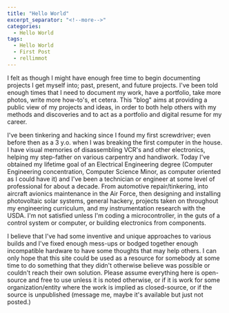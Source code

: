 ```yaml
---
title: "Hello World"
excerpt_separator: "<!--more-->"
categories:
  - Hello World
tags:
  - Hello World
  - First Post
  - rellimmot
---
```

I felt as though I might have enough free time to begin documenting projects I get myself into; past, present, and future projects. I've been told enough times that I need to document my work, have a portfolio, take more photos, write more how-to's, et cetera. This "blog" aims at providing a public view of my projects and ideas, in order to both help others with my methods and discoveries and to act as a portfolio and digital resume for my career.

<!--more-->

I've been tinkering and hacking since I found my first screwdriver; even before then as a 3 y.o. when I was breaking the first computer in the house. I have visual memories of disassembling VCR's and other electronics, helping my step-father on various carpentry and handiwork. Today I've obtained my lifetime goal of an Electrical Engineering degree (Computer Engineering concentration, Computer Science Minor, as computer oriented as I could have it) and I've been a technician or engineer at some level of professional for about a decade. From automotive repair/tinkering, into aircraft avionics maintenance in the Air Force, then designing and installing photovoltaic solar systems, general hackery, projects taken on throughout my engineering curriculum, and my instrumentation research with the USDA. I'm not satisfied unless I'm coding a microcontroller, in the guts of a control system or computer, or building electronics from components.

I believe that I've had some inventive and unique approaches to various builds and I've fixed enough mess-ups or bodged together enough incompatible hardware to have some thoughts that may help others. I can only hope that this site could be used as a resource for somebody at some time to do something that they didn't otherwise believe was possible or couldn't reach their own solution. Please assume everything here is open-source and free to use unless it is noted otherwise, or if it is work for some organization/entity where the work is implied as closed-source, or if the source is unpublished (message me, maybe it's available but just not posted.)
